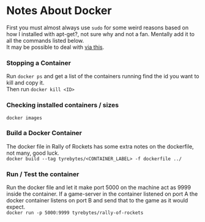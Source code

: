 # Notes About Docker

First you must almost always use `sudo` for some weird reasons based on how I installed with apt-get?, not sure why and not a fan. Mentally add it to all the commands listed below.  
It may be possible to deal with [via this](https://docs.docker.com/engine/install/linux-postinstall/).

### Stopping a Container

Run `docker ps` and get a list of the containers running find the id you want to kill and copy it.  
Then run `docker kill <ID>`

### Checking installed containers / sizes
`docker images`

### Build a Docker Container

The docker file in Rally of Rockets has some extra notes on the dockerfile, not many, good luck.  
`docker build --tag tyrebytes/<CONTAINER_LABEL> -f dockerfile ../`

### Run / Test the container

Run the docker file and let it make port 5000 on the machine act as 9999 inside the container. If a game-server in the container listened on port A the docker container listens on port B and send that to the game as it would expect.  
`docker run -p 5000:9999 tyrebytes/rally-of-rockets`

